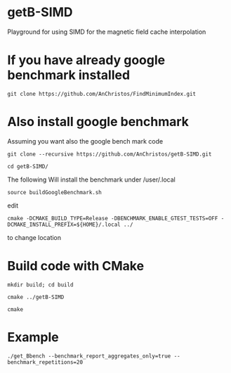 # getB-SIMD
Playground for using SIMD for the magnetic field cache interpolation


# If you have already google benchmark installed

``git clone https://github.com/AnChristos/FindMinimumIndex.git``

# Also install google benchmark 

Assuming you want also the google bench mark code

``git clone --recursive https://github.com/AnChristos/getB-SIMD.git``

``cd getB-SIMD/``

The following Will install the benchmark under /user/.local

``source buildGoogleBenchmark.sh``

edit

``cmake -DCMAKE_BUILD_TYPE=Release -DBENCHMARK_ENABLE_GTEST_TESTS=OFF -DCMAKE_INSTALL_PREFIX=${HOME}/.local ../ ``

to change location

# Build code with CMake 

``mkdir build; cd build``

``cmake ../getB-SIMD``

``cmake``


# Example 

``./get_Bbench --benchmark_report_aggregates_only=true --benchmark_repetitions=20``

